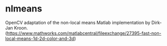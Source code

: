 nlmeans
=======

OpenCV adaptation of the non-local means Matlab implementation by Dirk-Jan Kroon. (https://www.mathworks.com/matlabcentral/fileexchange/27395-fast-non-local-means-1d-2d-color-and-3d)
